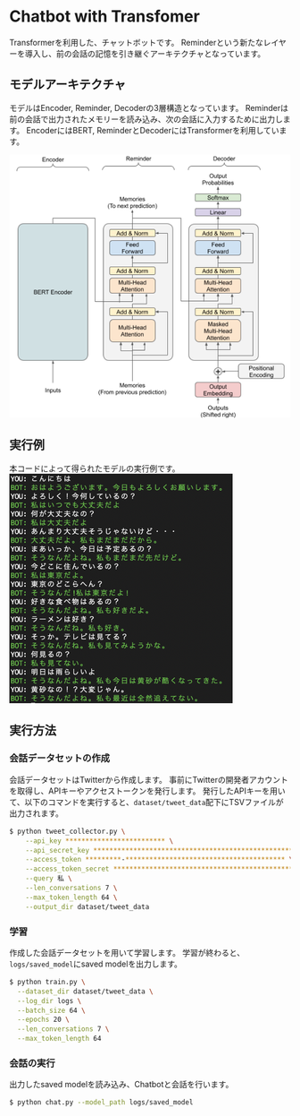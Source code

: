 # Chatbot with Transfomer
Transformerを利用した、チャットボットです。
Reminderという新たなレイヤーを導入し、前の会話の記憶を引き継ぐアーキテクチャとなっています。

## モデルアーキテクチャ
モデルはEncoder, Reminder, Decoderの3層構造となっています。
Reminderは前の会話で出力されたメモリーを読み込み、次の会話に入力するために出力します。
EncoderにはBERT, ReminderとDecoderにはTransformerを利用しています。

<img src="docs/model_architecture.png" width="600">

## 実行例
本コードによって得られたモデルの実行例です。
<img src="docs/chat_example_.png" width="400">

## 実行方法
### 会話データセットの作成
会話データセットはTwitterから作成します。
事前にTwitterの開発者アカウントを取得し、APIキーやアクセストークンを発行します。
発行したAPIキーを用いて、以下のコマンドを実行すると、`dataset/tweet_data`配下にTSVファイルが出力されます。

```bash
$ python tweet_collector.py \
    --api_key ************************* \
    --api_secret_key ************************************************** \
    --access_token *********-**************************************** \
    --access_token_secret ********************************************* \
    --query 私 \
    --len_conversations 7 \
    --max_token_length 64 \
    --output_dir dataset/tweet_data
```

### 学習
作成した会話データセットを用いて学習します。
学習が終わると、`logs/saved_model`にsaved modelを出力します。

```bash
$ python train.py \
  --dataset_dir dataset/tweet_data \
  --log_dir logs \
  --batch_size 64 \
  --epochs 20 \
  --len_conversations 7 \
  --max_token_length 64
```

### 会話の実行
出力したsaved modelを読み込み、Chatbotと会話を行います。

```bash
$ python chat.py --model_path logs/saved_model
```

